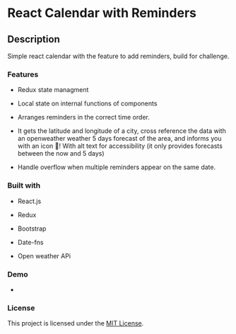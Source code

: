 # React Calendar with Reminders

## Description

Simple react calendar with the feature to add reminders, build for challenge.

### Features

- Redux state managment

- Local state on internal functions of components

- Arranges reminders in the correct time order.

- It gets the latitude and longitude of a city, cross reference the data with an openweather weather 5 days forecast of the area, and informs you with an icon 🌈!
  With alt text for accessibility
  (it only provides forecasts between the now and 5 days)

- Handle overflow when multiple reminders appear on the same date.

### Built with

- React.js

- Redux

- Bootstrap

- Date-fns

- Open weather APi

### Demo

-

### License

This project is licensed under the [MIT License](LICENSE.md).
